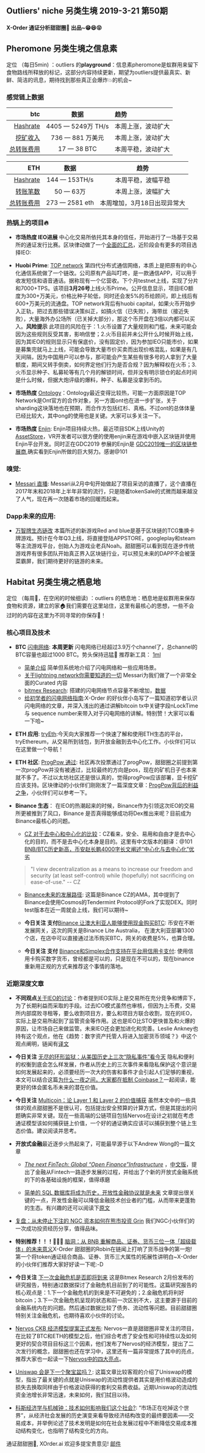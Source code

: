 

## Outliers' niche 另类生境 2019-3-21 第50期

#### X-Order 通证分析甜甜圈🍩 出品~😁😆😝 


## Pheromone 另类生境之信息素
定位 （每日5min)  ：outliers 的**playground**：信息素pheromone是蚁群用来留下食物路线所释放的标记，这部分内容持续更新，期望为outliers提供最真实、新鲜、简洁的讯息，期待找到那些真正会爆炸💥的机会~

### 感觉链上数据 

| btc | 数据 | 趋势|
|---:|:--:|:--|
| [Hashrate](https://www.blockchain.com/charts/hash-rate)| 4405 — 5249万 TH/s| 本周上涨，波动扩大|
| [挖矿收入](https://www.blockchain.com/charts/miners-revenue) | 736 — 881 万美元 | 本周上涨，波动扩大|
| [总转账费用](https://www.blockchain.com/charts/transaction-fees) | 17 — 38 BTC | 本周平稳，波动扩大|



|ETH | 数据 | 趋势|
|--:|:--:|:--:|
|[Hashrate](https://etherscan.io/chart/hashrate)| 144 — 153TH/s| 本周平稳，波幅平稳|
|[转账笔数](https://etherscan.io/chart/tx)|50 — 63万|本周上涨，波幅扩大|
|[总转账费用](https://etherscan.io/chart/transactionfee)| 273 — 2581 eth| 本周增加，3月18日出现异常大 |



### 热锅上的项目🔥

- **市场热度 IEO进展** 中心化交易所依托其本身的信任，开始进行了一场基于交易所的通证发行比赛。区块律动做了一个[全面的汇总](https://www.theblockbeats.com/ieo)，近阶段会有更多的项目选择IEO:

- **Huobi Prime**: [TOP network](https://www.topnetwork.org/) 第四代分布式通信网络，本质上是把原有的中心化通信系统做了一个链改。公司原有产品叫叮咚，是一款通信APP，可以用于收发短信和语音通话。据称现有一个亿营收。下个月testnet上线，实现了分片和7000+TPS。该项目**3月26号**上线火币Prime。公开信息显示，项目IEO额度为300+万美元，价格比种子轮低，同时还会发5%的币给顾问，即上线后有600+万美元的流通盘。TOP network背后有huobi capital，如果火币开始步入正轨，把过去那些错误决策纠正，如搞火信（已失败），海带丝（接近失败），大量海外办公场所（已关掉大部分），那这个币开盘在3倍以内都可以买入。**风险提示** 此项目的风险在于：1.火币设置了大量规则和门槛，未来可能会因为这些规则反受其害，影响信誉；2.火币目前并未公开什么时候开始上线，因为其IEO的规则显示只有保底价，没有固定价，因为参加IEO只能市价，如果是募集完就马上上线，可能会导致大量市价买卖而出现价格混乱，如果是有几天间隔，因为中国用户可以参与，那可能会产生某些有很多号的人拿到了大量额度，期间又转手倒卖，如何界定他们行为是否合规？因为解释权在火币；3.火币显示种子、私募轮等有几个月的解锁时间，但并没有明示锁仓的起点时间是什么时候，但据大炮评级的爆料，种子、私募是没拿到币的。

- **市场热度** [Ontology](http://ont.io/)：Ontology最近变得比较热，可能一方面原因是TOP Network是Ont官方的合作对象，另一方面ont也在进一步扩张，关于sharding这块落地也在预期，而合作方包括红杉、真格。不过ont的总体体量已经比较大，其中ong的使用也是关键。大家可以多关注一下。

- **市场热度** [Enjin](https://enjincoin.io/): Enjin项目持续火热，最近项目SDK上线Unity的 [AssetStore](https://twitter.com/AssetStore)，VR开发者可以很方便的使用enjin来在游戏中嵌入区块链并使用Enjin平台开发。同时正在GDC2019 参展的Enjin是 [GDC2019唯一的区块链参展商](https://twitter.com/enjin/status/1108555748332785664),确实看到Enjin所做的巨大努力。感谢@101

### 嗅觉: 
- [Messari 直播](https://www.pscp.tv/w/1ynJOOygwoAJR): Messari从2月中旬开始做起了项目采访的直播了，这个直播在2017年末和2018年上半年非常的流行，只是随着tokenSale的式微而越来越没了人气，现在再一次随着市场的回暖而起来。



### Dapp未来的应用: 


- [万智牌生态链改](https://mp.weixin.qq.com/s/c8_ASZf95VO5CaF2pnY6Nw) 本篇所述的新游戏Red and blue是基于区块链的TCG集换卡牌游戏。预计在今年Q3上线，将直接登陆APPSTORE，googleplay和steam等主流游戏平台，创始人为游戏业老兵Noah。甜甜圈可以看到现在逐步传统游戏界有很多团队开始真正界入区块链行业，可以预见未来的DAPP不会被菠菜霸屏，我们期待更好的链游的未来。


## Habitat 另类生境之栖息地
定位 （每周🍵，在空闲的时候细读) ：outliers 的栖息地：栖息地是蚁群用来保存食物和资源，建立的家🏠我们需要在这里站住，这里有最核心的思想，一些不会过时的内容在这里为不同寻常的你保存🌲！

### 核心项目及技术

- **BTC** [闪电网络](https://1ml.com/statistics): **本周更新** 闪电网络已经超过3.9万个channel了，总channel的BTC容量也超过1000 BTC。势头保持迅猛🌹 推荐新工具： [1ml](https://1ml.com/)
	- [简单介绍](https://medium.com/coinmonks/intro-to-lightning-network-apps-lapps-b548c96ec13f) 简单但系统地介绍了闪电网络和一些应用场景。
	- [关于lightning network你需要知道的一切](https://messari.io/resource/lightning-network) Messari为我们做了一个非常全面的Curated 内容
	- [bitmex Research](https://blog.bitmex.com/research/): 搭建的闪电网络节点容量不断增加，[数据](https://1ml.com/node/0395033b252c6f40e3756984162d68174e2bd8060a129c0d3462a9370471c6d28f/history)
	- [给初学者的闪电网络指南](https://www.chainnews.com/articles/219134762084.htm):X-Order 的好伙伴小岛写了一篇知道初学者认识闪电网络的文章，并深入浅出的通过讲解bitcoin tx中关键字段nLockTime 与 sequence number来带入对于闪电网络的讲解。特别赞！大家可以看一下哈~

- **ETH 应用**: [tryEth](https://tryethereum.today/):今天向大家推荐一个快速了解和使用ETH生态的平台，tryEthereum，从交易所到钱包，到开放金融到去中心化工作。小伙伴们可以在这里做一个导航！
- **ETH 社区**: [ProgPow 通过](https://www.etherchain.org/charts/progpow): 社区再次投票通过了progPow，甜甜圈之前提到第一次progPow并没有被通过，比较最终的方向是pos，现在的矿机日子也本来就不多了。不过以太坊社区还是很认真的，觉得progPow应该部署，显卡挖矿应该支持。区块律动的小伙伴们刚刚发了一篇深度文章：[ProgPow背后的利益之争](https://www.chainnews.com/articles/287914796819.htm)，小伙伴们可以参考一下。


- **Binance 生态**：
在IEO的热潮起来的时候，Binance作为引领这次IEO的交易所更被推到了风口，Binance 是否真得能够成功将Dex推出来呢？目前成为Binance最核心的问题。
	- [CZ 对于去中心和中心化的比较](https://www.binance.com/en/blog/301982828007075840/CZ-on-Centralization-Vs-Decentralization)：CZ看来，安全、易用和自由才是去中心化的目的，而不是去中心化本身是目的。这里有中文版本的翻译：@101 [BNB/BTC历史新高，币安赵长鹏4000字长文阐述“中心化与去中心化”优劣](https://mp.weixin.qq.com/s/2zChiAzIlVUCtjxETbzy9g)

	>  "I view decentralization as a means to increase our freedom and security (at least self-control) while (hopefully) not sacrificing on ease-of-use." -- CZ

	- [Binance未来的发展路径](https://www.binance.com/en/blog/300213018722623488/): 这篇是Binance CZ的AMA，其中提到了Binance会使用Cosmos的Tendermint Protocol的Fork了实现DEX。同时test版本在近一周就会上线，我们可以期待~ 
	
	- **今日关注 支付**[Binance 让澳大利亚人能够使用现金购买BTC](https://www.coindesk.com/binance-launches-bitcoin-buying-at-over-1300-australian-stores?hootPostID=5de355f31eb095b3d5b3329b6160960b): 币安在不断发展网关，这次的网关是Binance Lite Australia， 在澳大利亚部署1300个店，在店中可以直接通过法币购买BTC，网关的收费是5%，也算合理。
	- **今日关注 支付** [Binance和Simplex合作支持在平台用信用卡支付](https://www.binance.com/en/blog/297658163885826048/Binance-Enables-Credit-Card-Payments-Through-Simplex-Partnership-Furthering-Crypto-Adoption-Worldwide): 使用信用卡购买数字货币，曾经都是可以的，只是现在不可以的，现在binance重新用正规的方式来推荐这个事情的落地。
	


### 近期深度文章

- **不同观点**[关于IEO的讨论](https://www.zhihu.com/question/315710808/answer/625541314)：作者提到IEO实际上是交易所在充分竞争和博弈下，为了长期利益而采取的手段。过去ICO模式虽然也审核，但因为上币费，交易所内部腐败寻租等，要么收割项目方，要么和项目方联合收割，现在的IEO，实际上是交易所起到了监管资金等作用。这也是IEO比STO更快普及和火爆的原因，让市场自己来做监管。未来IEO还会更加进化和完善。Leslie Ankney也持有这个观点，他在《趋势：数字资产托管人将进入加密货币领域？》中这个观点阐明，链闻有[译文](https://www.chainnews.com/articles/417353054214.htm)

- **今日关注** [无尽的环形监狱：从美国历史上三次“隐私事件”看今天](https://mp.weixin.qq.com/s?__biz=MzA4MzE1MzQ3MA==&mid=2450141630&idx=1&sn=04b1190a715668324b1a41585d0eae57&chksm=880456efbf73dff982fcc3631006f059e14820295a801db049ffba50eb46283a2c4e2d61e95b&xtrack=1&scene=0&subscene=131&clicktime=1553125331&ascene=7&devicetype=android-28&version=2700033b&nettype=WIFI&abtest_cookie=BAABAAoACwASABMABQAjlx4AVpkeAL2ZHgDZmR4A3JkeAAAA&lang=zh_CN&pass_ticket=ZJ8%2BACVlhGuqcv84a1JUUwXbgwIn9nhqGli7hGhBdR6%2FdDtsDgzbGMnH4jbB1GHB&wx_header=1) 隐私和便利的权衡到底会怎么样发展，作者从历史上的三次事件来看隐私保护这个意识是如何发展起来的，必须要经历一次大的伤害和事件才会引起人们足够的重视，本文可以结合这篇[为什么一夜之间，大家都在抵制 Coinbase？](https://www.chainnews.com/articles/960779358506.htm)一起阅读，能更好的体会匿名币未来的潜在价值。

- **今日关注** [Multicoin：论 Layer 1 和 Layer 2 的价值捕获](https://mp.weixin.qq.com/s?__biz=MzI1Mzk4ODIwOA==&mid=2247487923&idx=1&sn=a29b36984ebac7a719399e356f494720&chksm=e9cd4dacdebac4babc402a84ebb2aa56423c1815071b310285b9e2e1e37f51328ecffb009198&xtrack=1&scene=0&subscene=131&clicktime=1553126858&ascene=7&devicetype=android-28&version=2700033b&nettype=cmnet&abtest_cookie=BAABAAoACwASABMABQAjlx4AVpkeAL2ZHgDZmR4A3JkeAAAA&lang=zh_CN&pass_ticket=ZJ8%2BACVlhGuqcv84a1JUUwXbgwIn9nhqGli7hGhBdR6%2FdDtsDgzbGMnH4jbB1GHB&wx_header=1) 虽然本文中的一些具体的观点甜甜圈不是很认可，包括提出安全预算的计算方式，但是其提出的问题确实非常关键。现在一些高端的公链项目包括Nervos在设计之初就在考虑通证模型该如何捕获链上价值，一个好的通证确实应该可以捕获到整个链上生态价值。建议阅读并思考。

- **开放式金融**最近逐步火热起来了，可能最早源于以下Andrew Wong的一篇文章

  - [*The next FinTech: Global “Open Finance”Infrastructure*](https://medium.com/macro-narratives-in-blockchain/the-next-fintech-global-open-finance-infrastructure-90ac093a411b?sk=4b93ab31d65bbfbb15dfe448d64c8d27) ，[中文版](https://www.chainnews.com/articles/999172600249.htm)，提出了金融从Fintech一路逐步发展的过程，并给出了个新的开放式金融系统的下的各基础设施的框架，值得琢磨

  - [简单的 SQL 数据库将成为历史，开放性金融协议就是未来](https://www.chainnews.com/articles/397016215262.htm)  文章提出很关键的一点，开发性金融可以降低金融技术创业者的门槛，从而带来更蓬勃的生态。有兴趣的还可以阅读下[原文](https://medium.com/balance-io/why-open-source-finance-will-win-a1f3a61544c2)
- [复盘：从未停止下注的 NGC 资本如何在熊市投资 Grin](https://www.chainnews.com/articles/688983667457.htm) 我们NGC小伙伴们的一次成功投资经历分享，值得品味。
- **特别推荐！！！🌹🌹🌹** [脑洞：从 BNB 重解商品、证券、货币三位一体「超级载体」的未来意义](https://www.chainnews.com/articles/942975463413.htm)X-Order 甜甜圈的Robin在链闻上打响了货币战争的第一炮! 第一个将token通证结合商品、证券、货币三大属性的拓展性讲明白~X-Order的小伙伴们推荐大家好好读一下呢:-D
- **今日关注** [下一次金融危机是否即将到来](https://blog.bitmex.com/anatomy-of-the-next-global-financial-crisis/) 这是Bitmex Research 2月份发布的研究报告，特别通过数据探讨了金融危机目前到了的可能性。这篇研究报告的核心观点是：1.下一个金融危机的到来是不可避免的；2.金融危机将利好bitcoin；3.下一次金融危机呈现的状态和前一次区别不大，这主要源于目前的金融系统内在的问题。然后通过数据比较了债务、流动性等问题。目前甜甜圈特别关注金融危机，也期待喜欢小伙伴的讨论。 
- [Nervos CKB 经济模型提案正式发布](https://mp.weixin.qq.com/s/W6hKe7T2BG20HMgiaANHIA): Nervos一直是甜甜圈非常关注的项目，在比较了BTC和ETH的模型之后，他们综合考虑了安全性和可持续性以及如何更好的契合项目目标这三个因素，他们发布了Nervos的经济模型，提出了二次发行的概念，甜甜圈也还在学习中，这里还有一篇非常提炼了其中的亮点，推荐大家也一起读一下[Nervos中的四大亮点](https://www.chainnews.com/articles/904538149019.htm?from=timeline&isappinstalled=0)。
- [Uniswap 会是下一个聚宝盆吗？](https://mp.weixin.qq.com/s/OSeruDzBvw6XTR9NBEHdaA): 这篇文章比较客观的介绍了Uniswap的模型，指出了最关键的点就是Uniswap的流动性提供者其实是用价格波动造成的损失去换取同样由于价格波动获得的套利交易费收益。近期Uniswap的流动性资金池增长非常迅速，未来如何，我们拭目以待。
- [科斯经济学与机械钟：技术如何影响我们这个社会?](https://mp.weixin.qq.com/s/tGmrNSlKYCfV8R3MOd_x_w): “市场正在吃掉这个世界”，从经济社会发展的历史演变来看导致经济结构改变的最终要因素——交易成本，并举例论述了技术发明是如何在社会发展过程中不断降低交易成本推动结构变化，也指明了结构变化的方向。








通证甜甜圈🍩, XOrder.ai 欢迎多提宝贵意见! [邮件](qchen@xorder.ai)
